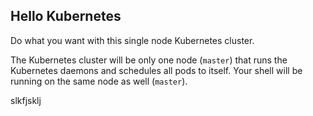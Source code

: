 ## Hello Kubernetes

Do what you want with this single node Kubernetes cluster.

The Kubernetes cluster will be only one node (`master`) that runs the Kubernetes daemons and schedules all pods to itself. Your shell will be running on the same node as well (`master`).

slkfjsklj
